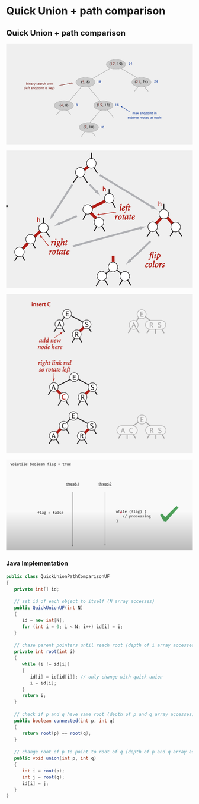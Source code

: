 # Quick Union + path comparison

## Quick Union + path comparison

![](<../.gitbook/assets/image (13).png>)

![](<../.gitbook/assets/image (14).png>)

![](<../.gitbook/assets/image (15).png>)

![](<../.gitbook/assets/image (16).png>)

### Java Implementation

```java
public class QuickUnionPathComparisonUF 
{
   private int[] id;
   
   // set id of each object to itself (N array accesses)
   public QuickUnionUF(int N)
   {
      id = new int[N];
      for (int i = 0; i < N; i++) id[i] = i;
   }
   
   // chase parent pointers until reach root (depth of i array accesses)
   private int root(int i)
   {
      while (i != id[i])
      { 
         id[i] = id[id[i]]; // only change with quick union
         i = id[i];
      }
      return i; 
   }
   
   // check if p and q have same root (depth of p and q array accesses)
   public boolean connected(int p, int q)
   {
      return root(p) == root(q);
   }
   
   // change root of p to point to root of q (depth of p and q array accesses)
   public void union(int p, int q)
   {
      int i = root(p);
      int j = root(q);
      id[i] = j;
   }
}
```

##
